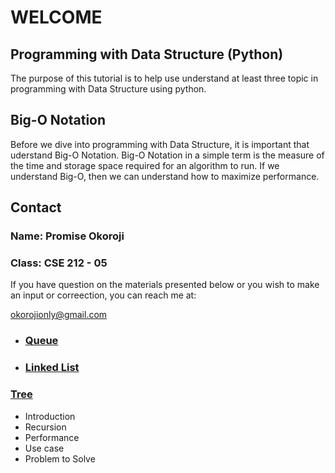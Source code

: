 # **WELCOME**
##	Programming with Data Structure (Python)
The purpose of this tutorial is to help use understand at least three topic in programming with Data Structure using python.

##	Big-O Notation
Before we dive into programming with Data Structure, it is important that uderstand Big-O Notation. Big-O Notation in a simple term is the measure of the time and storage space required for an algorithm to run. If we understand Big-O, then we can understand how to maximize performance.

##	Contact
### Name: Promise Okoroji
### Class: CSE 212 - 05

If you have question on the materials presented below or you wish to make an input or correection, you can reach me at:

okorojionly@gmail.com

- ### **[Queue](queue.md)**


- ### **[Linked List](linked.md)**

### **[Tree](Tree.md)**
-	Introduction
-	Recursion
-	Performance
-	Use case
-	Problem to Solve
